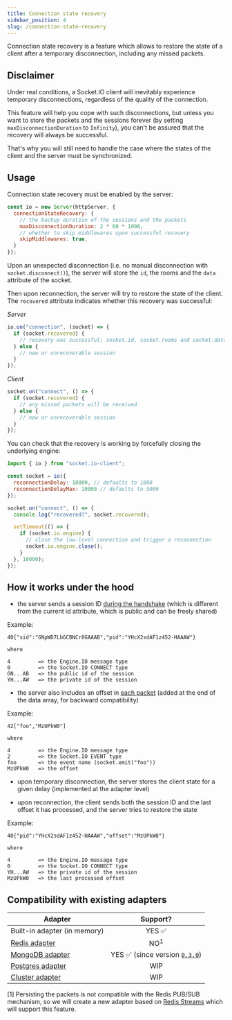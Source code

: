 ```yaml
---
title: Connection state recovery
sidebar_position: 4
slug: /connection-state-recovery
---
```


Connection state recovery is a feature which allows to restore the state of a client after a temporary disconnection, including any missed packets. 

## Disclaimer

Under real conditions, a Socket.IO client will inevitably experience temporary disconnections, regardless of the quality of the connection.

This feature will help you cope with such disconnections, but unless you want to store the packets and the sessions forever (by setting `maxDisconnectionDuration` to `Infinity`), you can't be assured that the recovery will always be successful.

That's why you will still need to handle the case where the states of the client and the server must be synchronized.

## Usage

Connection state recovery must be enabled by the server:

```js
const io = new Server(httpServer, {
  connectionStateRecovery: {
    // the backup duration of the sessions and the packets
    maxDisconnectionDuration: 2 * 60 * 1000,
    // whether to skip middlewares upon successful recovery
    skipMiddlewares: true,
  }
});
```

Upon an unexpected disconnection (i.e. no manual disconnection with `socket.disconnect()`), the server will store the `id`, the rooms and the `data` attribute of the socket.

Then upon reconnection, the server will try to restore the state of the client. The `recovered` attribute indicates whether this recovery was successful:

*Server*

```js
io.on("connection", (socket) => {
  if (socket.recovered) {
    // recovery was successful: socket.id, socket.rooms and socket.data were restored
  } else {
    // new or unrecoverable session
  }
});
```

*Client*

```js
socket.on("connect", () => {
  if (socket.recovered) {
    // any missed packets will be received
  } else {
    // new or unrecoverable session
  }
});
```

You can check that the recovery is working by forcefully closing the underlying engine:

```js
import { io } from "socket.io-client";

const socket = io({
  reconnectionDelay: 10000, // defaults to 1000
  reconnectionDelayMax: 10000 // defaults to 5000
});

socket.on("connect", () => {
  console.log("recovered?", socket.recovered);

  setTimeout(() => {
    if (socket.io.engine) {
      // close the low-level connection and trigger a reconnection
      socket.io.engine.close();
    }
  }, 10000);
});
```

## How it works under the hood

- the server sends a session ID [during the handshake](../08-Miscellaneous/sio-protocol.md#connection-to-a-namespace-1) (which is different from the current id attribute, which is public and can be freely shared)

Example:

```
40{"sid":"GNpWD7LbGCBNCr8GAAAB","pid":"YHcX2sdAF1z452-HAAAW"}

where

4         => the Engine.IO message type
0         => the Socket.IO CONNECT type
GN...AB   => the public id of the session
YH...AW   => the private id of the session
```

- the server also includes an offset in [each packet](../08-Miscellaneous/sio-protocol.md#sending-and-receiving-data-1) (added at the end of the data array, for backward compatibility)

Example:

```
42["foo","MzUPkW0"]

where

4         => the Engine.IO message type
2         => the Socket.IO EVENT type
foo       => the event name (socket.emit("foo"))
MzUPkW0   => the offset
```

- upon temporary disconnection, the server stores the client state for a given delay (implemented at the adapter level)

- upon reconnection, the client sends both the session ID and the last offset it has processed, and the server tries to restore the state

Example:

```
40{"pid":"YHcX2sdAF1z452-HAAAW","offset":"MzUPkW0"}

where

4         => the Engine.IO message type
0         => the Socket.IO CONNECT type
YH...AW   => the private id of the session
MzUPkW0   => the last processed offset
```

## Compatibility with existing adapters

| Adapter                                                |                                                         Support?                                                         |
|--------------------------------------------------------|:------------------------------------------------------------------------------------------------------------------------:|
| Built-in adapter (in memory)                           |                                                  YES :white_check_mark:                                                  |
| [Redis adapter](../05-Adapters/adapter-redis.md)       |                                                      NO<sup>1</sup>                                                      |
| [MongoDB adapter](../05-Adapters/adapter-mongo.md)     | YES :white_check_mark: (since version [`0.3.0`](https://github.com/socketio/socket.io-mongo-adapter/releases/tag/0.3.0)) |
| [Postgres adapter](../05-Adapters/adapter-postgres.md) |                                                           WIP                                                            |
| [Cluster adapter](../05-Adapters/adapter-cluster.md)   |                                                           WIP                                                            |

[1] Persisting the packets is not compatible with the Redis PUB/SUB mechanism, so we will create a new adapter based on [Redis Streams](https://redis.io/docs/data-types/streams/) which will support this feature. 
